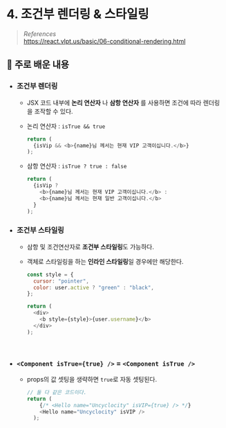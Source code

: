 # 4. 조건부 렌더링 & 스타일링

> _References_ <br> https://react.vlpt.us/basic/06-conditional-rendering.html

## 📕 주로 배운 내용

- ### 조건부 렌더링

  - JSX 코드 내부에 **논리 연산자** 나 **삼항 연산자** 를 사용하면 조건에 따라 렌더링을 조작할 수 있다.

  - 논리 연산자 : `isTrue && true`

    ```javascript
    return (
      {isVip && <b>{name}님 께서는 현재 VIP 고객이십니다.</b>}
    );
    ```

  - 삼항 연산자 : `isTrue ? true : false`

    ```javascript
    return (
      {isVip ?
        <b>{name}님 께서는 현재 VIP 고객이십니다.</b> :
        <b>{name}님 께서는 현재 일반 고객이십니다.</b>
      }
    );
    ```

- ### 조건부 스타일링

  - 삼항 및 조건연산자로 **조건부 스타일링**도 가능하다.
  - 객체로 스타일링을 하는 **인라인 스타일링**일 경우에만 해당한다.

    ```javascript
    const style = {
      cursor: "pointer",
      color: user.active ? "green" : "black",
    };
    ```

    ```javascript
    return (
      <div>
        <b style={style}>{user.username}</b>
      </div>
    );
    ```

<br>

- ### `<Component isTrue={true} />` **=** `<Component isTrue />`

  - props의 값 셋팅을 생략하면 `true`로 자동 셋팅된다.

    ```javascript
    // 둘 다 같은 코드이다.
    return (
        {/* <Hello name="Uncyclocity" isVIP={true} /> */}
        <Hello name="Uncyclocity" isVIP />
      );
    ```
